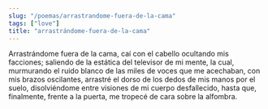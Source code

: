 ```yaml
---
slug: "/poemas/arrastrandome-fuera-de-la-cama"
tags: ["love"]
title: "arrastrándome-fuera-de-la-cama"
---
```

Arrastrándome fuera de la cama, caí con el cabello ocultando mis facciones; saliendo de la estática del televisor de mi mente, la cual, murmurando el ruido blanco de las miles de voces que me acechaban, con mis brazos oscilantes, arrastré el dorso de los dedos de mis manos por el suelo, disolviéndome entre visiones de mi cuerpo desfallecido, hasta que, finalmente, frente a la puerta, me tropecé de cara sobre la alfombra.